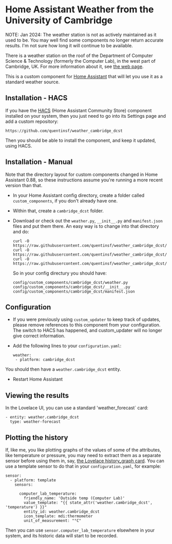 # Home Assistant Weather from the University of Cambridge

NOTE: Jan 2024: The weather station is not as actively maintained as it used to be.  You may well find some components no longer return accurate results.  I'm not sure how long it will continue to be available.

There is a weather station on the roof of the Department of Computer Science & Technology (formerly the Computer Lab), in the west part of Cambridge, UK.  For more information about it, see [the web page](https://www.cl.cam.ac.uk/research/dtg/weather/).

This is a custom component for [Home Assistant](https://home-assistant.io) that will let you use it as a standard weather source.


## Installation - HACS

If you have the [HACS](https://custom-components.github.io/hacs/) (Home Assistant Community Store) component installed on your system, then you just need to go into its Settings page and add a custom repository:

    https://github.com/quentinsf/weather_cambridge_dcst

Then you should be able to install the component, and keep it updated, using HACS.

## Installation - Manual

Note that the directory layout for custom components changed in Home Assistant 0.88, so these instructions assume you're running a more recent version than that.

* In your Home Assistant config directory, create a folder called `custom_components`, if you don't already have one. 
* Within that, create a `cambridge_dcst` folder.
* Download or check out the `weather.py`, `__init__.py` and `manifest.json` files and put them there. An easy way is to change into that directory and do:

      curl -O https://raw.githubusercontent.com/quentinsf/weather_cambridge_dcst/master/manifest.json
      curl -O https://raw.githubusercontent.com/quentinsf/weather_cambridge_dcst/master/__init__.py
      curl -O https://raw.githubusercontent.com/quentinsf/weather_cambridge_dcst/master/weather.py


  So in your config directury you should have:

      config/custom_components/cambridge_dcst/weather.py
      config/custom_components/cambridge_dcst/__init__.py
      config/custom_components/cambridge_dcst/manifest.json

## Configuration

* If you were previously using `custom_updater` to keep track of updates, please remove references to this component from your configuration.  The switch to HACS has happened, and custom_updater will no longer give correct information.

* Add the following lines to your `configuration.yaml`:

      weather:
       - platform: cambridge_dcst

You should then have a `weather.cambridge_dcst` entity.

* Restart Home Assistant

## Viewing the results

In the Lovelace UI, you can use a standard 'weather_forecast` card:

    - entity: weather.cambridge_dcst
      type: weather-forecast


## Plotting the history

If, like me, you like plotting graphs of the values of some of the attributes, like temperature or pressure, you may need to extract them as a separate sensor before using them in, say, [the Lovelace history_graph card](https://www.home-assistant.io/lovelace/history-graph/).  You can use a template sensor to do that in your `configuration.yaml`, for example:

    sensor:
      - platform: template
        sensors:

          computer_lab_temperature:
            friendly_name: 'Outside temp (Computer Lab)'
            value_template: "{{ state_attr('weather.cambridge_dcst', 'temperature') }}"
            entity_id: weather.cambridge_dcst
            icon_template: mdi:thermometer
            unit_of_measurement: "°C"


Then you can use `sensor.computer_lab_temperature` elsewhere in your system, and its historic data will start to be recorded.
